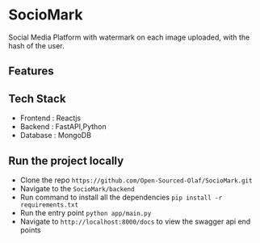 # SocioMark

Social Media Platform with watermark on each image uploaded, with the hash of the user. 

## Features

## Tech Stack
- Frontend : Reactjs
- Backend : FastAPI,Python
- Database : MongoDB

## Run the project locally
- Clone the repo ```https://github.com/Open-Sourced-Olaf/SocioMark.git```
- Navigate to the ```SocioMark/backend```
- Run command to install all the dependencies  ```pip install -r requirements.txt``` 
- Run the entry point ```python app/main.py```
- Navigate to ```http://localhost:8000/docs``` to view the swagger api end points
